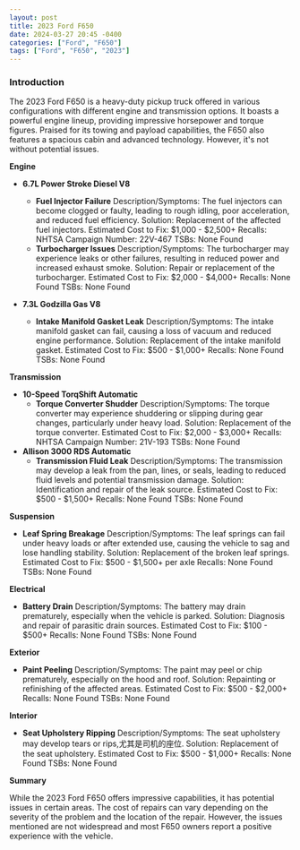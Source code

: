 ```yaml
---
layout: post
title: 2023 Ford F650
date: 2024-03-27 20:45 -0400
categories: ["Ford", "F650"]
tags: ["Ford", "F650", "2023"]
---
```

### Introduction
The 2023 Ford F650 is a heavy-duty pickup truck offered in various configurations with different engine and transmission options. It boasts a powerful engine lineup, providing impressive horsepower and torque figures. Praised for its towing and payload capabilities, the F650 also features a spacious cabin and advanced technology. However, it's not without potential issues.

**Engine**

* **6.7L Power Stroke Diesel V8**
    * **Fuel Injector Failure**
        Description/Symptoms: The fuel injectors can become clogged or faulty, leading to rough idling, poor acceleration, and reduced fuel efficiency.
        Solution: Replacement of the affected fuel injectors.
        Estimated Cost to Fix: $1,000 - $2,500+
        Recalls: NHTSA Campaign Number: 22V-467
        TSBs: None Found
    * **Turbocharger Issues**
        Description/Symptoms: The turbocharger may experience leaks or other failures, resulting in reduced power and increased exhaust smoke.
        Solution: Repair or replacement of the turbocharger.
        Estimated Cost to Fix: $2,000 - $4,000+
        Recalls: None Found
        TSBs: None Found

* **7.3L Godzilla Gas V8**
    * **Intake Manifold Gasket Leak**
        Description/Symptoms: The intake manifold gasket can fail, causing a loss of vacuum and reduced engine performance.
        Solution: Replacement of the intake manifold gasket.
        Estimated Cost to Fix: $500 - $1,000+
        Recalls: None Found
        TSBs: None Found

**Transmission**

* **10-Speed TorqShift Automatic**
    * **Torque Converter Shudder**
        Description/Symptoms: The torque converter may experience shuddering or slipping during gear changes, particularly under heavy load.
        Solution: Replacement of the torque converter.
        Estimated Cost to Fix: $2,000 - $3,000+
        Recalls: NHTSA Campaign Number: 21V-193
        TSBs: None Found
* **Allison 3000 RDS Automatic**
    * **Transmission Fluid Leak**
        Description/Symptoms: The transmission may develop a leak from the pan, lines, or seals, leading to reduced fluid levels and potential transmission damage.
        Solution: Identification and repair of the leak source.
        Estimated Cost to Fix: $500 - $1,500+
        Recalls: None Found
        TSBs: None Found

**Suspension**

* **Leaf Spring Breakage**
        Description/Symptoms: The leaf springs can fail under heavy loads or after extended use, causing the vehicle to sag and lose handling stability.
        Solution: Replacement of the broken leaf springs.
        Estimated Cost to Fix: $500 - $1,500+ per axle
        Recalls: None Found
        TSBs: None Found

**Electrical**

* **Battery Drain**
        Description/Symptoms: The battery may drain prematurely, especially when the vehicle is parked.
        Solution: Diagnosis and repair of parasitic drain sources.
        Estimated Cost to Fix: $100 - $500+
        Recalls: None Found
        TSBs: None Found

**Exterior**

* **Paint Peeling**
        Description/Symptoms: The paint may peel or chip prematurely, especially on the hood and roof.
        Solution: Repainting or refinishing of the affected areas.
        Estimated Cost to Fix: $500 - $2,000+
        Recalls: None Found
        TSBs: None Found

**Interior**

* **Seat Upholstery Ripping**
        Description/Symptoms: The seat upholstery may develop tears or rips,尤其是司机的座位.
        Solution: Replacement of the seat upholstery.
        Estimated Cost to Fix: $500 - $1,000+
        Recalls: None Found
        TSBs: None Found

**Summary**

While the 2023 Ford F650 offers impressive capabilities, it has potential issues in certain areas. The cost of repairs can vary depending on the severity of the problem and the location of the repair. However, the issues mentioned are not widespread and most F650 owners report a positive experience with the vehicle.
